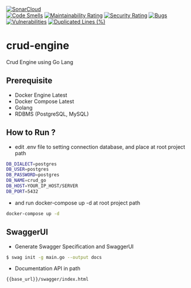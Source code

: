 [![SonarCloud](https://sonarcloud.io/images/project_badges/sonarcloud-white.svg)](https://sonarcloud.io/summary/new_code?id=Nazyli_curd-engine) <br />
[![Code Smells](https://sonarcloud.io/api/project_badges/measure?project=Nazyli_curd-engine&metric=code_smells)](https://sonarcloud.io/summary/new_code?id=Nazyli_curd-engine)
[![Maintainability Rating](https://sonarcloud.io/api/project_badges/measure?project=Nazyli_curd-engine&metric=sqale_rating)](https://sonarcloud.io/summary/new_code?id=Nazyli_curd-engine)
[![Security Rating](https://sonarcloud.io/api/project_badges/measure?project=Nazyli_curd-engine&metric=security_rating)](https://sonarcloud.io/summary/new_code?id=Nazyli_curd-engine)
[![Bugs](https://sonarcloud.io/api/project_badges/measure?project=Nazyli_curd-engine&metric=bugs)](https://sonarcloud.io/summary/new_code?id=Nazyli_curd-engine)
[![Vulnerabilities](https://sonarcloud.io/api/project_badges/measure?project=Nazyli_curd-engine&metric=vulnerabilities)](https://sonarcloud.io/summary/new_code?id=Nazyli_curd-engine)
[![Duplicated Lines (%)](https://sonarcloud.io/api/project_badges/measure?project=Nazyli_curd-engine&metric=duplicated_lines_density)](https://sonarcloud.io/summary/new_code?id=Nazyli_curd-engine)
# crud-engine
Crud Engine using Go Lang

## Prerequisite
- Docker Engine Latest
- Docker Compose Latest 
- Golang
- RDBMS (PostgreSQL, MySQL)

## How to Run ?
- edit .env file to setting connection database, and place at root project path
```sh
DB_DIALECT=postgres
DB_USER=postgres
DB_PASSWORD=postgres
DB_NAME=crud_go
DB_HOST=YOUR_IP_HOST/SERVER
DB_PORT=5432
```
- and run docker-compose up -d at root project path
```sh
docker-compose up -d
```
## SwaggerUI
- Generate Swagger Specification and SwaggerUI
```sh
$ swag init -g main.go --output docs
```
- Documentation API in path
```sh
{{base_url}}/swagger/index.html
```
